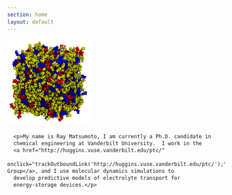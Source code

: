 ```yaml
---
section: home
layout: default
---
```


<div class="home">

  <img src="/images/website-image.png" alt="Ray Matsumoto" class="float: left" width="200" height="200" />

   <div class="entry-summary">

      <p>My name is Ray Matsumoto, I am currently a Ph.D. candidate in
      chemical engineering at Vanderbilt University.  I work in the
      <a href="http://huggins.vuse.vanderbilt.edu/ptc/"
      onclick="trackOutboundLink('http://huggins.vuse.vanderbilt.edu/ptc/');">Cummings Group</a>, and I use molecular dynamics simulations to
      develop predictive models of electrolyte transport for
      energy-storage devices.</p>

 </div>
</div>
